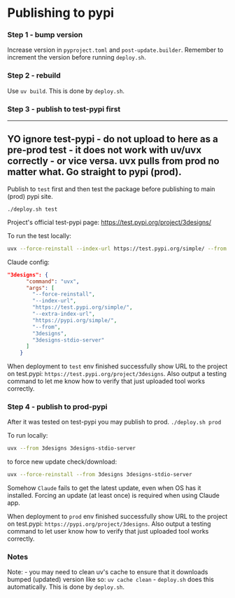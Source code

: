 
# Publishing to pypi


### Step 1 - bump version
Increase version in `pyproject.toml` and `post-update.builder`.
Remember to increment the version before running `deploy.sh`.


### Step 2 - rebuild
Use `uv build`. This is done by `deploy.sh`.


### Step 3 - publish to test-pypi first
---
YO ignore test-pypi - do not upload to here as a pre-prod test - it does not work with uv/uvx correctly - or vice versa.
uvx pulls from prod no matter what.
Go straight to pypi (prod).
---
Publish to `test` first and then test the package before publishing to main (prod) pypi site.

`
./deploy.sh test
`

Project's official test-pypi page: https://test.pypi.org/project/3designs/

To run the test locally:
```bash
uvx --force-reinstall --index-url https://test.pypi.org/simple/ --from 3designs 3designs-stdio-server
```
<!----extra-index-url https://pypi.org/simple/-->
Claude config:
```json
"3designs": {
      "command": "uvx",
      "args": [
        "--force-reinstall",
        "--index-url",
        "https://test.pypi.org/simple/",
        "--extra-index-url",
        "https://pypi.org/simple/",
        "--from",
        "3designs",
        "3designs-stdio-server"
      ]
    }
```

When deployment to `test` env finished successfully show URL to the project on test.pypi: `https://test.pypi.org/project/3designs`. Also output a testing command to let me know how to verify that just uploaded tool works correctly.


### Step 4 - publish to prod-pypi
After it was tested on test-pypi you may publish to prod.
`
./deploy.sh prod
`

To run locally:
```bash
uvx --from 3designs 3designs-stdio-server
```
to force new update check/download:
```bash
uvx --force-reinstall --from 3designs 3designs-stdio-server
 ```
Somehow `Claude` fails to get the latest update, even when OS has it installed. Forcing an update (at least once) is required when using Claude app.

When deployment to `prod` env finished successfully show URL to the project on test.pypi: `https://pypi.org/project/3designs`. Also output a testing command to let user know how to verify that just uploaded tool works correctly.


### Notes
Note: - you may need to clean uv's cache to ensure that it downloads bumped (updated) version like so: `uv cache clean` - `deploy.sh` does this automatically.
This is done by `deploy.sh`.
